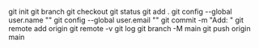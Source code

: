git init
git branch
git checkout
git status
git add .
git config --global user.name ""
git config --global user.email ""
git commit -m "Add: "
git remote add origin 
git remote -v
git log
git branch -M main
git push origin main

